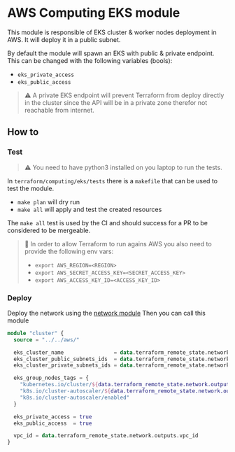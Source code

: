 # AWS Computing EKS module

This module is responsible of EKS cluster & worker nodes deployment in AWS.
It will deploy it in a public subnet.

By default the module will spawn an EKS with public & private endpoint.
This can be changed with the following variables (bools):

* `eks_private_access`
* `eks_public_access`

> ⚠️ A private EKS endpoint will prevent Terraform from deploy directly in the cluster since the API will be in a private zone therefor not reachable from internet.

## How to

### Test

> ⚠️ You need to have python3 installed on you laptop to run the tests.

In `terraform/computing/eks/tests` there is a `makefile` that can be used to test the module.

* `make plan` will dry run
* `make all` will apply and test the created resources

The `make all` test is used by the CI and should success for a PR to be considered to be mergeable.


> 🔑  In order to allow Terraform to run agains AWS you also need to provide the following env vars:
> * `export AWS_REGION=<REGION>`
> * `export AWS_SECRET_ACCESS_KEY=<SECRET_ACCESS_KEY>`
> * `export AWS_ACCESS_KEY_ID=<ACCESS_KEY_ID>`

### Deploy

Deploy the network using the [network module](../../../network/aws/README.md)
Then you can call this module

```terraform
module "cluster" {
  source = "../../aws/"

  eks_cluster_name                = data.terraform_remote_state.network.outputs.eks_cluster_name
  eks_cluster_public_subnets_ids  = data.terraform_remote_state.network.outputs.public_subnet_ids
  eks_cluster_private_subnets_ids = data.terraform_remote_state.network.outputs.private_subnet_ids

  eks_group_nodes_tags = {
    "kubernetes.io/cluster/${data.terraform_remote_state.network.outputs.eks_cluster_name}"     = "owned"
    "k8s.io/cluster-autoscaler/${data.terraform_remote_state.network.outputs.eks_cluster_name}" = "owned"
    "k8s.io/cluster-autoscaler/enabled"                                                         = "true"
  }

  eks_private_access = true
  eks_public_access  = true

  vpc_id = data.terraform_remote_state.network.outputs.vpc_id
}
```
